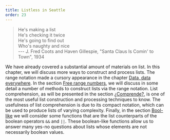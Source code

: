```yaml
---
title: Listless in Seattle
order: 23
---
```


> He's making a list\
> He's checking it twice\
> He's going to find out\
> Who's naughty and nice\
> --- J. Fred Coots and Haven Gillespie, "Santa Claus Is Comin' to Town", 1934

We have already covered a substantial amount of materials on list. In this
chapter, we will discuss more ways to construct and process lists. The range
notation made a cursory appearance in the chapter [Data, data everywhere][data].
In the section [Free range numbers][range], we will discuss in some detail a
number of methods to construct lists via the range notation. List comprehension,
as will be presented in the section [¿Comprende?][comprende], is one of the most
useful list construction and processing techniques to know. The usefulness of
list comprehension is due to its compact notation, which can be used to produce
lists of varying complexity. Finally, in the section [Bool-like][boolike] we
will consider some functions that are the list counterparts of the boolean
operators `&&` and `||`. These boolean-like functions allow us to answer many
yes-no questions about lists whose elements are not necessarily boolean values.

<!--=========================================================================-->

<!-- prettier-ignore-start -->
[boolike]: ../list_boolike/
[comprende]: ../list_comprehension/
[data]: ../data_README/
[range]: ../list_range/
<!-- prettier-ignore-end -->
